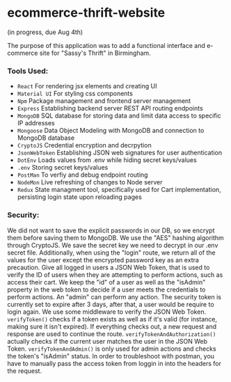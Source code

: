 # ecommerce-thrift-website

(in progress, due Aug 4th)

The purpose of this application was to add a functional interface and e-commerce site for "Sassy's Thrift" in Birmingham.  

### **Tools Used:**
* `React` For rendering jsx elements and creating UI
* `Material UI` For styling css components
* `Npm` Package management and frontend server management
* `Express` Establishing backend server REST API routing endpoints
* `MongoDB` SQL database for storing data and limit data access to specific IP addresses
* `Mongoose` Data Object Modeling with MongoDB and connection to MongoDB database
* `CryptoJS` Credential encryption and decrpytion
* `JsonWebToken` Establishing JSON web signatures for user authentication
* `DotEnv` Loads values from .env while hiding secret keys/values
* `.env` Storing secret keys/values
* `PostMan` To verfiy and debug endpoint routing
* `NodeMon` Live refreshing of changes to Node server
* `Redux` State managment tool, specifically used for Cart implementation, persisting login state upon reloading pages

### Security:
We did not want to save the explicit passwords in our DB, so we encrypt them before saving them to MongoDB. 
We use the "AES" hashing algorithm through CryptoJS. 
We save the secret key we need to decrypt in our .env secret file. 
Additionally, when using the "login" route, we return all of the values for the user except the encrypted password key as an extra precaution. 
Give all logged in users a JSON Web Token, that is used to verify the ID of users when they are attempting to perform actions, such as access their cart. 
We keep the "id" of a user as well as the "isAdmin" property in the web token to decide if a user meets the credentials to perform actions.
An "admin" can perform any action. The security token is currently set to expire after 3 days, after that, a user would be require to login again.
We use some middleware to verify the JSON Web Token. 
`verifyToken()` checks if a token exists as well as if it's valid (for instance, making sure it isn't expired). 
If everything checks out, a new request and response are used to continue the route. `verifyTokenAndAuthorization()` actually checks if the current user matches the user in the JSON Web Token. `verifyTokenAndAdmin()` is only used for admin actions and checks the token's "isAdmin" status.
In order to troubleshoot with postman, you have to manually pass the access token from loggin in into the headers for the request. 
